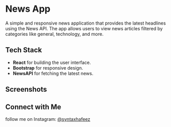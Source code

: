 # News App

A simple and responsive news application that provides the latest headlines using the News API. The app allows users to view news articles filtered by categories like general, technology, and more.

## Tech Stack

- **React** for building the user interface.
- **Bootstrap** for responsive design.
- **NewsAPI** for fetching the latest news.

## Screenshots


## Connect with Me

follow me on Instagram: [@syntaxhafeez](https://www.instagram.com/syntaxhafeez)
